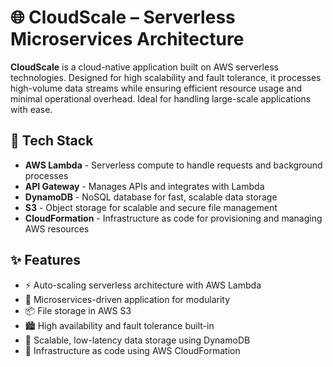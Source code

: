 # 🌐 CloudScale – Serverless Microservices Architecture

**CloudScale** is a cloud-native application built on AWS serverless technologies. Designed for high scalability and fault tolerance, it processes high-volume data streams while ensuring efficient resource usage and minimal operational overhead. Ideal for handling large-scale applications with ease.

## 🔧 Tech Stack

- **AWS Lambda** - Serverless compute to handle requests and background processes
- **API Gateway** - Manages APIs and integrates with Lambda
- **DynamoDB** - NoSQL database for fast, scalable data storage
- **S3** - Object storage for scalable and secure file management
- **CloudFormation** - Infrastructure as code for provisioning and managing AWS resources

## ✨ Features

- ⚡ Auto-scaling serverless architecture with AWS Lambda
- 🧩 Microservices-driven application for modularity
- 📦 File storage in AWS S3
- 🏙️ High availability and fault tolerance built-in
- 💾 Scalable, low-latency data storage using DynamoDB
- 📜 Infrastructure as code using AWS CloudFormation
